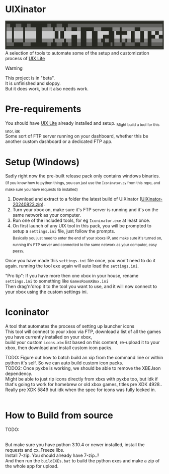 # UIXinator
![logo](logo.png)<br>
A selection of tools to automate some of the setup and customization process of [UIX Lite](https://github.com/OfficialTeamUIX/UIX-Lite)

> [!WARNING]  
> This project is in "beta".<br>
> It is unfinished and sloppy.<br>
> But it does work, but it also needs work.

# Pre-requirements
You should have [UIX Lite](https://github.com/OfficialTeamUIX/UIX-Lite) already installed and setup. 
<sub>Might build a tool for this lator, idk</sub><br>
Some sort of FTP server running on your dashboard, whether this be another custom dashboard or a dedicated FTP app.

# Setup (Windows)
Sadly right now the pre-built release pack only contains windows binaries.<br>
<sub>(If you know how to python things, you can just use the `Iconinator.py` from this repo, and make sure you have requests lib installed)</sub><br>
1. Download and extract to a folder the latest build of UIXinator ([UIXinator-20240823.zip](https://github.com/MobCat/UIXinator/releases/download/build/UIXinator-20240823.zip)).
2. Turn your xbox on, make sure it's FTP server is running and it's on the same network as your computer.
3. Run one of the included tools, for eg `Iconinator.exe` at least once.
4. On first launch of any UIX tool in this pack, you will be prompted to setup a `settings.ini` file, just follow the prompts.<br>
<sub>Basically you just need to enter the end of your xboxs IP, and make sure it's turned on, running it's FTP server and connected to the same network as your computer, easy peasy.</sub><br>

Once you have made this `settings.ini` file once, you won't need to do it again. running the tool exe again will auto load the `settings.ini`.<br>

"Pro tip": If you have more then one xbox in your house, rename `settings.ini` to something like `GamesRoomXBox.ini`<br>
Then drag'n'drop it to the tool you want to use, and it will now connect to your xbox using the custom settings ini.

# Iconinator
A tool that automates the process of setting up launcher icons<br>
This tool will connect to your xbox via FTP, download a list of all the games you have currently installed on your xbox,<br>
build your custom `icons.xbx` list based on this content, re-upload it to your xbox, then download and install custom icon packs.<br>

TODO: Figure out how to batch build an xip from the command line or within python it's self. So we can auto build custom icon packs.<br>
TODO2: Once pyxbe is working, we should be able to remove the XBEJson dependency.<br>
Might be able to just rip icons directly from xbxs with pyxbe too, but Idk if that's going to work for homebrew or old xbox games, titles pre XDK 4928..<br>
Really pre XDK 5849 but idk when the spec for icons was fully locked in.<br><br>

# How to Build from source
TODO:<br><br>

But make sure you have python 3.10.4 or newer installed, install the requests and cx_Freeze libs.<br>
Install 7-zip. You should already have 7-zip..?<br>
And then run the `buildEXEs.bat` to build the python exes and make a zip of the whole app for upload.
